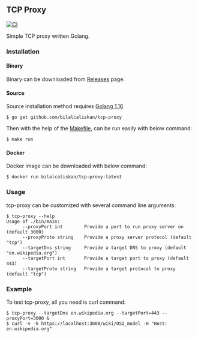 ## TCP Proxy
[![CI](https://github.com/bilalcaliskan/tcp-proxy/workflows/CI/badge.svg?event=push)](https://github.com/bilalcaliskan/tcp-proxy/actions?query=workflow%3ACI)

Simple TCP proxy written Golang. 

### Installation
#### Binary
Binary can be downloaded from [Releases](https://github.com/bilalcaliskan/tcp-proxy/releases) page.

#### Source
Source installation method requires [Golang 1.16](https://golang.org/doc/go1.16)
```shell
$ go get github.com/bilalcaliskan/tcp-proxy
```
Then with the help of the [Makefile](Makefile), can be run easily with below command:
```shell
$ make run
```

#### Docker
Docker image can be downloaded with below command:
```shell
$ docker run bilalcaliskan/tcp-proxy:latest
```

### Usage
tcp-proxy can be customized with several command line arguments:
```shell
$ tcp-proxy --help
Usage of ./bin/main:
      --proxyPort int        Provide a port to run proxy server on (default 3000)
      --proxyProto string    Provide a proxy server protocol (default "tcp")
      --targetDns string     Provide a target DNS to proxy (default "en.wikipedia.org")
      --targetPort int       Provide a target port to proxy (default 443)
      --targetProto string   Provide a target protocol to proxy (default "tcp")
```

### Example
To test tcp-proxy, all you need is curl command:
```shell
$ tcp-proxy --targetDns en.wikipedia.org --targetPort=443 --proxyPort=3000 &
$ curl -v -k https://localhost:3000/wiki/OSI_model -H "Host: en.wikipedia.org"
```